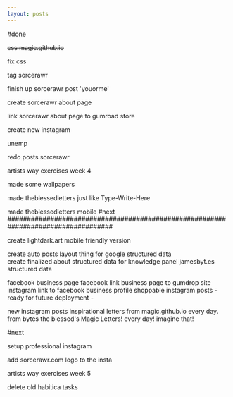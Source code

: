 ```yaml
---
layout: posts
---
```


#done

<s> css magic.github.io </s>

fix css <p> tag sorcerawr

finish up sorcerawr post 'youorme'

create sorcerawr about page

link sorcerawr about page to gumroad store

create new instagram

unemp

redo posts sorcerawr

artists way exercises week 4

made some wallpapers

made theblessedletters just like Type-Write-Here

made theblessedletters mobile
#next ###################################################################################


create lightdark.art mobile friendly version

create auto posts layout thing for google structured data  
create finalized about structured data for knowledge panel
jamesbyt.es structured data

facebook business page
facebook link business page to gumdrop site
instagram link to facebook business profile
shoppable instagram posts - ready for future deployment -

new instagram posts inspirational letters from magic.github.io every day. from bytes the blessed's Magic Letters!
every day! imagine that!



#next

setup professional instagram

add sorcerawr.com logo to the insta


artists way exercises week 5

delete old habitica tasks
